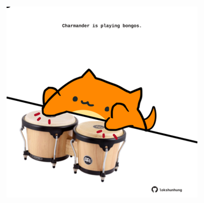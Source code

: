 <!-- built at 14/08/2021, 04:01:59 UTC -->
<p align="center">
  <img width="500" height="500" src="./ReadmeImage.svg">
</p>
